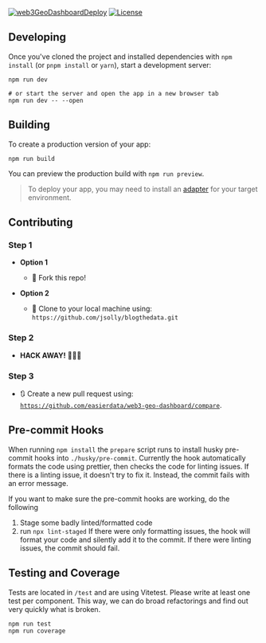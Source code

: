 [![web3GeoDashboardDeploy](https://github.com/easierdata/web3-geo-dashboard/actions/workflows/main_branch.yml/badge.svg)](https://github.com/easierdata/web3-geo-dashboard/actions/workflows/main_branch.yml)
[![License](https://img.shields.io/:license-mit-blue.svg?style=flat-square)](https://badges.mit-license.org)

## Developing

Once you've cloned the project and installed dependencies with `npm install` (or `pnpm install` or `yarn`), start a development server:

```shell
npm run dev

# or start the server and open the app in a new browser tab
npm run dev -- --open
```

## Building

To create a production version of your app:

```shell
npm run build
```

You can preview the production build with `npm run preview`.

> To deploy your app, you may need to install an [adapter](https://kit.svelte.dev/docs/adapters) for your target environment.

## Contributing

### Step 1

- **Option 1**

  - 🍴 Fork this repo!

- **Option 2**
  - 👯 Clone to your local machine using:
    `https://github.com/jsolly/blogthedata.git`

### Step 2

- **HACK AWAY!** 🔨🔨🔨

### Step 3

- 🔃 Create a new pull request using:
  <a href="https://github.com/easierdata/web3-geo-dashboard/compare" rel="noopener noreferrer" target="_blank">
  `https://github.com/easierdata/web3-geo-dashboard/compare`</a>.

## Pre-commit Hooks

When running `npm install` the `prepare` script runs to install husky pre-commit hooks into `./husky/pre-commit`. Currently the hook automatically formats the code using prettier, then checks the code for linting issues. If there is a linting issue, it doesn't try to fix it. Instead, the commit fails with an error message.

If you want to make sure the pre-commit hooks are working, do the following

1. Stage some badly linted/formatted code
2. run `npx lint-staged`
   If there were only formatting issues, the hook will format your code and silently add it to the commit. If there were linting issues, the commit should fail.

## Testing and Coverage

Tests are located in `/test` and are using Vitetest. Please write at least one test per component. This way, we can do broad refactorings and find out very quickly what is broken.

```shell
npm run test
npm run coverage
```
